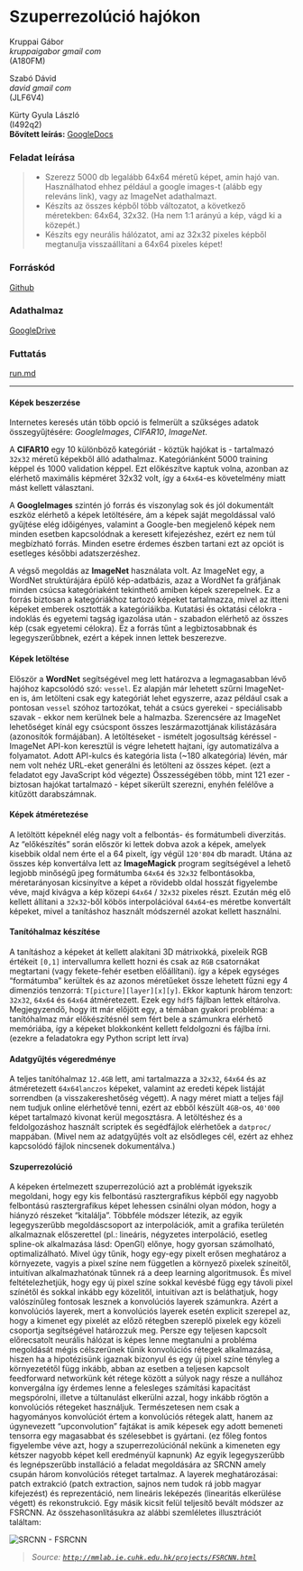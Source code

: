 # Szuperrezolúció hajókon


Kruppai Gábor<br/>
_kruppaigabor gmail com_<br/>
(A180FM)

Szabó Dávid<br/>
_david gmail com_<br/>
(JLF6V4)

Kürty Gyula László<br/>
(I492q2)<br/>
**Bővített leírás:**
[GoogleDocs](https://docs.google.com/document/d/1boMNZsrCYYDBOrZ-RbZ02iLHjTWZAesnbHT8jQKZdCE/view)


### Feladat leírása
> * Szerezz 5000 db legalább 64x64 méretű képet, amin hajó van. Használhatod ehhez például a google images-t (alább egy releváns link), vagy az ImageNet adathalmazt.
> * Készíts az összes képből több változatot, a következő méretekben: 64x64, 32x32. (Ha nem 1:1 arányú a kép, vágd ki a közepét.)
> * Készíts egy neurális hálózatot, ami az 32x32 pixeles képből megtanulja visszaállítani a 64x64 pixeles képet!

### Forráskód
[Github](https://github.com/gkrupp/Deep-Learning-SuperResolution)

### Adathalmaz
[GoogleDrive](https://drive.google.com/file/d/1VI4INN6nyRiIN5Wu9Fpj8Euu455PSnz5)

### Futtatás
[run.md](https://github.com/gkrupp/Deep-Learning-SuperResolution/blob/master/run.md)

---


#### Képek beszerzése
Internetes keresés után több opció is felmerült a szűkséges adatok összegyűjtésére: *GoogleImages*, *CIFAR10*, *ImageNet*.

A **CIFAR10** egy 10 különböző kategóriát - köztük hajókat is - tartalmazó `32x32` méretű képekből álló adathalmaz. Kategóriánként 5000 training képpel és 1000 validation képpel. Ezt előkészítve kaptuk volna, azonban az elérhető maximális képméret 32x32 volt, így a `64x64`-es követelmény miatt mást kellett választani.

A **GoogleImages** szintén jó forrás és viszonylag sok és jól dokumentált eszköz elérhető a képek letöltésére, ám a képek saját megoldással való gyűjtése elég időigényes, valamint a Google-ben megjelenő képek nem minden esetben kapcsolódnak a keresett kifejezéshez, ezért ez nem túl megbízható forrás. Minden esetre érdemes észben tartani ezt az opciót is esetleges későbbi adatszerzéshez.

A végső megoldás az **ImageNet** használata volt. Az ImageNet egy, a WordNet struktúrájára épülő kép-adatbázis, azaz a WordNet fa gráfjának minden csúcsa kategóriaként tekinthető amiben képek szerepelnek. Ez a forrás biztosan a kategóriákhoz tartozó képeket tartalmazza, mivel az itteni képeket emberek osztották a kategóriáikba. Kutatási és oktatási célokra - indoklás és egyetemi tagság igazolása után - szabadon elérhető az összes kép (csak egyetemi célokra). Ez a forrás tűnt a legbiztosabbnak és legegyszerűbbnek, ezért a képek innen lettek beszerezve.

#### Képek letöltése
Először a **WordNet** segítségével meg lett határozva a legmagasabban lévő hajóhoz kapcsolódó szó: `vessel`. Ez alapján már lehetett szűrni ImageNet-en is, ám letölteni csak egy kategóriát lehet egyszerre, azaz például csak a pontosan `vessel` szóhoz tartozókat, tehát a csúcs gyerekei - speciálisabb szavak - ekkor nem kerülnek bele a halmazba. Szerencsére az ImageNet lehetőséget kínál egy csúcspont összes leszármazottjának kilistázására (azonosítók formájában).
A letöltéseket - ismételt jogosultság kéréssel - ImageNet API-kon keresztül is végre lehetett hajtani, így automatizálva a folyamatot. Adott API-kulcs és kategória lista (~180 alkategória) lévén, már nem volt nehéz URL-eket generálni és letölteni az összes képet. (ezt a feladatot egy JavaScript kód végezte)
Összességében több, mint 121 ezer - biztosan hajókat tartalmazó - képet sikerült szerezni, enyhén felélőve a kitűzött darabszámnak.

#### Képek átméretezése
A letöltött képeknél elég nagy volt a felbontás- és formátumbeli diverzitás. Az “előkészítés” során először ki lettek dobva azok a képek, amelyek kisebbik oldal nem érte el a 64 pixelt, így végül `120'804` db maradt. Utána az összes kép konvertálva lett az **ImageMagick** program segítségével a lehető legjobb minőségű jpeg formátumba `64x64` és `32x32` felbontásokba, méretarányosan kicsinyítve a képet a rövidebb oldal hosszát figyelembe véve, majd kivágva a kép közepi `64x64` / `32x32` pixeles részt.
Ezután még elő kellett állítani a `32x32`-ből köbös interpolációval `64x64`-es méretbe konvertált képeket, mivel a tanításhoz használt módszernél azokat kellett használni.

#### Tanítóhalmaz készítése
A tanításhoz a képeket át kellett alakítani 3D mátrixokká, pixeleik RGB értékeit `[0,1]` intervallumra kellett hozni és csak az `RGB` csatornákat megtartani (vagy fekete-fehér esetben előállítani). így a képek egységes “formátumba” kerültek és az azonos méretűeket össze lehetett fűzni egy 4 dimenziós tenzorrá: `T[picture][layer][x][y]`. Ekkor kaptunk három tenzort: `32x32`, `64x64` és `64x64` átméretezett. Ezek egy `hdf5` fájlban lettek eltárolva. Megjegyzendő, hogy itt már előjött egy, a témában gyakori probléma: a tanítóhalmaz már előkészítésnél sem fért bele a számunkra elérhető memóriába, így a képeket blokkonként kellett feldolgozni és fájlba írni. (ezekre a feladatokra egy Python script lett írva)

#### Adatgyűjtés végeredménye
A teljes tanítóhalmaz `12.4GB` lett, ami tartalmazza a `32x32`, `64x64` és az átméretezett `64x64lanczos` képeket, valamint az eredeti képek listáját sorrendben (a visszakereshetőség végett). A nagy méret miatt a teljes fájl nem tudjuk online elérhetővé tenni, ezért az ebből készült `4GB`-os, `40'000` képet tartalmazó kivonat kerül megosztásra.
A letöltéshez és a feldolgozáshoz használt scriptek és segédfájlok elérhetőek a `datproc/` mappában. (Mivel nem az  adatgyűjtés volt az elsődleges cél, ezért az ehhez kapcsolódó fájlok nincsenek dokumentálva.)

#### Szuperrezolúció
A képeken értelmezett szuperrezolúció azt a problémát igyekszik megoldani, hogy egy kis felbontású rasztergrafikus képből egy nagyobb felbontású rasztergrafikus képet lehessen csinálni olyan módon, hogy a hiányzó részeket “kitalálja”. Többféle módszer létezik, az egyik legegyszerűbb megoldáscsoport az interpolációk, amit a grafika területén alkalmaznak előszerettel (pl.: lineáris, négyzetes interpoláció, esetleg spline-ok alkalmazása lásd: OpenGl) előnye, hogy gyorsan számolható, optimalizálható. 
Mivel úgy tűnik, hogy egy-egy pixelt erősen meghatároz a környezete, vagyis a pixel színe nem független a környező pixelek színeitől, intuitívan alkalmazhatónak tűnnek rá a deep learning algoritmusok. És mivel feltételezhetjük, hogy egy új pixel színe sokkal kevésbé függ egy távoli pixel színétől és sokkal inkább egy közelitől, intuitívan azt is beláthatjuk, hogy valószínűleg fontosak lesznek a konvolúciós layerek számunkra. Azért a konvolúciós layerek, mert a konvolúciós layerek esetén explicit szerepel az, hogy a kimenet egy pixelét az előző rétegben szereplő pixelek egy közeli csoportja segítségével határozzuk meg. Persze egy teljesen kapcsolt előrecsatolt neurális hálózat is képes lenne megtanulni a probléma megoldását mégis célszerűnek tűnik konvolúciós rétegek alkalmazása, hiszen ha a hipotézisünk igaznak bizonyul és egy új pixel színe tényleg a környezetétől függ inkább, abban az esetben a teljesen kapcsolt feedforward networkünk két rétege között a súlyok nagy része a nullához konvergálna így érdemes lenne a felesleges számítási kapacitást megspórolni, illetve a túltanulást elkerülni azzal, hogy inkább rögtön a konvolúciós rétegeket használjuk. Természetesen nem csak a hagyományos konvolúciót értem a konvolúciós rétegek alatt, hanem az úgynevezett “upconvolution” fajtákat is amik képesek egy adott bemeneti tensorra egy magasabbat és szélesebbet is gyártani. (ez főleg fontos figyelembe véve azt, hogy a szuperrezolúciónál nekünk a kimeneten egy kétszer nagyobb képet kell eredményül kapnunk)
Az egyik legegyszerűbb és legnépszerűbb installáció a feladat megoldására az SRCNN amely csupán három konvolúciós réteget tartalmaz. A layerek meghatározásai: patch extrakció (patch extraction, sajnos nem tudok rá jobb magyar kifejezést) és reprezentáció, nem lineáris leképezés (linearitás elkerülése végett) és rekonstrukció. Egy másik kicsit felül teljesítő bevált módszer az FSRCNN. Az összehasonlításukra az alábbi szemléletes illusztrációt találtam:

![SRCNN - FSRCNN](http://mmlab.ie.cuhk.edu.hk/projects/FSRCNN/img/framework.png)
> _Source: [`http://mmlab.ie.cuhk.edu.hk/projects/FSRCNN.html`](http://mmlab.ie.cuhk.edu.hk/projects/FSRCNN.html)_
